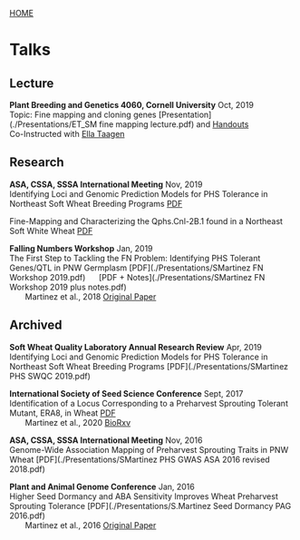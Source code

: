 [HOME](./index.html)

# Talks  

## Lecture  
**Plant Breeding and Genetics 4060, Cornell University** Oct, 2019   
Topic: Fine mapping and cloning genes [Presentation](./Presentations/ET_SM fine mapping lecture.pdf) and [Handouts](https://docs.google.com/spreadsheets/d/1Q2Vk2jL3fFIrPeyyOT0KHQXYULPGhvjFHuCv1kOPy0w/edit#gid=1318519071)   
Co-Instructed with [Ella Taagen](https://www.linkedin.com/in/ella-taagen-55922113b/)   

## Research   

**ASA, CSSA, SSSA International Meeting** Nov, 2019    
Identifying Loci and Genomic Prediction Models for PHS Tolerance in Northeast Soft Wheat Breeding Programs [PDF](./Presentations/SMartinez_GenomicPrediction_ASA_20191110.pdf)   

Fine-Mapping and Characterizing the Qphs.Cnl-2B.1 found in a Northeast Soft White Wheat [PDF](./Presentations/SMartinez_CayugaMapping_v7.pdf)

**Falling Numbers Workshop** Jan, 2019  
The First Step to Tackling the FN Problem: Identifying PHS Tolerant Genes/QTL in PNW Germplasm [PDF](./Presentations/SMartinez FN Workshop 2019.pdf) &nbsp;&nbsp;&nbsp;&nbsp;  [PDF + Notes](./Presentations/SMartinez FN Workshop 2019 plus notes.pdf)  
&nbsp;&nbsp;&nbsp;&nbsp;&nbsp;&nbsp; Martinez et al., 2018 [Original Paper](https://www.frontiersin.org/articles/10.3389/fpls.2018.00141) 

## Archived   

**Soft Wheat Quality Laboratory Annual Research Review** Apr, 2019   
Identifying Loci and Genomic Prediction Models for PHS Tolerance in Northeast Soft Wheat Breeding Programs [PDF](./Presentations/SMartinez PHS SWQC 2019.pdf)  

**International Society of Seed Science Conference** Sept, 2017     
Identification of a Locus Corresponding to a Preharvest Sprouting Tolerant Mutant, ERA8, in Wheat [PDF](./Presentations/SMartinez_ISSS_2017.pdf)  
&nbsp;&nbsp;&nbsp;&nbsp;&nbsp;&nbsp; Martinez et al., 2020 [BioRxv](https://www.biorxiv.org/content/10.1101/784652v1.full) 

**ASA, CSSA, SSSA International Meeting** Nov, 2016     
Genome-Wide Association Mapping of Preharvest Sprouting Traits in PNW Wheat [PDF](./Presentations/SMartinez PHS GWAS ASA 2016 revised 2018.pdf)  

**Plant and Animal Genome Conference** Jan, 2016  
Higher Seed Dormancy and ABA Sensitivity Improves Wheat Preharvest Sprouting Tolerance [PDF](./Presentations/S.Martinez Seed Dormancy PAG 2016.pdf)  
&nbsp;&nbsp;&nbsp;&nbsp;&nbsp;&nbsp; Martinez et al., 2016 [Original Paper](http://link.springer.com/article/10.1007/s10681-016-1763-6)   
